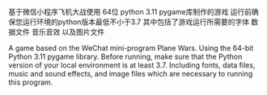 基于微信小程序飞机大战使用 64位 python 3.11 pygame库制作的游戏
运行前确保您运行环境的python版本最低不小于3.7
其中包括了游戏运行所需要的字体 数据文件 音乐音效 以及图片文件

A game based on the WeChat mini-program Plane Wars.
Using the 64-bit Python 3.11 pygame library.
Before running, make sure that the Python version of your local environment is at least 3.7.
Including fonts, data files, music and sound effects, and image files which are necessary to running this program.
